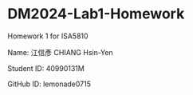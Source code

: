 # DM2024-Lab1-Homework

Homework 1 for ISA5810


Name: 江信彥 CHIANG Hsin-Yen

Student ID: 40990131M

GitHub ID: lemonade0715
